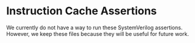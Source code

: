 # Instruction Cache Assertions

We currently do not have a way to run these SystemVerilog assertions.
However, we keep these files because they will be useful for future work.
